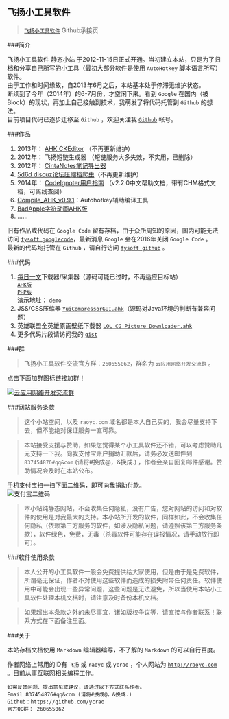 飞扬小工具软件
----

>    [`飞扬小工具软件`](http://raoyc.com/fysoft) Github承接页

###简介

飞扬小工具软件 静态小站 于2012-11-15日正式开通。当初建立本站，只是为了归档和分享自己所写的小工具（最初大部分软件是使用 `AutoHotkey` 脚本语言所写）软件。    
由于工作和时间缘故，自2013年6月之后，本站基本处于停滞无维护状态。    
断续到了今年（2014年）的6-7月份，才空闲下来。看到 `Google` 在国内（被Block）的现状，再加上自己接触到技术，我萌发了将代码托管到 `Github` 的想法。  
目前项目代码已逐步迁移至 `Github` ，欢迎关注我 [`Github`](https://github.com/ycrao) 帐号。  

###作品

1. 2013年： [AHK CKEditor](https://github.com/ycrao/ahk_ckeditor 'AHK CKEditor') （不再更新维护）
2. 2012年： 飞扬短链生成器 （短链服务大多失效，不实用，已删除）
3. 2012年： [CintaNotes笔记导出器](https://github.com/ycrao/cintanotes_xml2html 'CintaNotes笔记导出器')
4. [5d6d discuz论坛压缩档爬虫](https://github.com/ycrao/5d6d_archiver_crawler '5d6d discuz论坛压缩档爬虫')（不再更新维护）
5. 2014年： [CodeIgnoter用户指南](https://github.com/ycrao/codeigniter_user_guide_chs 'CodeIgnoter用户指南') （v2.2.0中文帮助文档，带有CHM格式文档，可离线查阅）
6. [Compile_AHK_v0.9.1](https://github.com/ycrao/Compile_AHK_Setup_v0.9.1 'Compile_AHK_Setup_v0.9.1')：Autohotkey辅助编译工具  
7. [BadApple字符动画AHK版](https://github.com/ycrao/BadApple 'BadApple字符动画AHK版')  
8. ......

旧有作品或代码在 `Google Code` 留有存档，由于众所周知的原因，国内可能无法访问 [`fysoft googlecode`](http://code.google.com/p/fysoft/downloads/list)，最新消息 `Google` 会在2016年关闭 `Google Code` 。  
最新的代码均托管在 `Github` ，请自行访问 [`fysoft github`](https://github.com/ycrao/fysoft) 。


###代码

1. [每日一文](http://meiriyiwen.com/)下载器/采集器（源码可能已过时，不再适应目标站）  
[`AHK版`](https://gist.github.com/ycrao/68527cbbe058f1e644fd 'mryw.ahk')  
[`PHP版`](https://gist.github.com/ycrao/8dbc8763272dfa49eecc 'mryw.php')  
演示地址： [`demo`](http://raoyc.com/curl/mryw.php 'demo')
2. JSS/CSS压缩器 [`YuiCompressorGUI.ahk`](https://gist.github.com/ycrao/bd9a9f45e453f6aa2c72 'YuiCompressorGUI.ahk')（源码对Java环境的判断有兼容问题）  
3. 英雄联盟全英雄原画壁纸下载器 [`LOL_CG_Picture_Downloader.ahk`](https://gist.github.com/ycrao/d64eef0cc5a91f6a2a01 'LOL_CG_Picture_Downloader.ahk')  
4. 更多代码片段请访问我的 [`gist`](https://gist.github.com/ycrao/)  
 
###群 
   
>    飞扬小工具软件交流官方群：`260655062`，群名为 `云应用网络开发交流群` 。
    
点击下面加群图标链接加群！ 

 [![云应用网络开发交流群](http://pub.idqqimg.com/wpa/images/group.png '群')](http://shang.qq.com/wpa/qunwpa?idkey=74209b380755a604e6c5484b6674f35e96f63247f90cb7a71153fce72fa8f92a '云应用网络开发交流群')

###网站服务条款

>    这个小站空间，以及 `raoyc.com` 域名都是本人自己买的，我会尽量支持下去，但不能绝对保证服务一直可靠。 
    
>    本站接受支援与赞助，如果您觉得某个小工具软件还不错，可以考虑赞助几元支持一下我。向我支付宝账户捐助汇款后，请务必发送邮件到 `837454876#qq&com` (请将#换成@，&换成.) ，作者会亲自回复邮件感谢。赞助情况会及时在本站公布。

手机支付宝扫一扫下面二维码，即可向我捐助付款。  
![支付宝二维码](http://raoyc.com/fysoft/img/1410536359094.jpg)  
     
>    本小站纯静态网站，不会收集任何隐私，没有广告，您对网站的访问和对软件的使用是对我最大的支持。本小站所开发的软件，同样如此，不会收集任何隐私（依赖第三方服务的软件，如涉及隐私问题，请遵照该第三方服务条款），软件绿色，免费，无毒（杀毒软件可能存在误报情况，请手动放行即可）。  

###软件使用条款

>    本人公开的小工具软件一般会免费提供给大家使用，但是由于是免费软件，所谓毫无保证，作者不对使用这些软件而造成的损失附带任何责任。软件使用中可能会出现一些异常问题，这些问题是无法避免，所以当使用本站小工具软件处理本机文档时，请注意及时备份本机文档。

>    如果超出本条款之外的未尽事宜，诸如版权争议等，请直接与作者联系！联系方式在下面备注里面。
 
###关于

本站存档文档使用 `Markdown` 编辑器编写，不了解的 `Markdown` 的可以自行百度。  
  
作者网络上常用的ID有 `飞扬` 或 `raoyc` 或 `ycrao` ，个人网站为 [`http://raoyc.com`](http://raoyc.com) 。目前从事互联网相关编程工作。



	如需反馈问题、提出意见或建议，请通过以下方式联系作者。
	Email 837454876#qq&com (请将#换成@，&换成.)   
	Github：https://github.com/ycrao
	官方QQ群： 260655062
